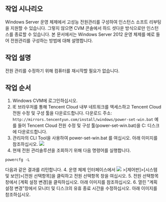 ## 작업 시나리오

Windows Server 운영 체제에서 고성능 전원관리를 구성하여 인스턴스 소프트 리부팅을 지원할 수 있습니다. 그렇지 않으면 CVM 콘솔에서 하드 셧다운 방식으로만 인스턴스를 종료할 수 있습니다. 본 문서에서는 Windows Server 2012 운영 체제를 예로 들어 전원관리를 구성하는 방법에 대해 설명합니다.

## 작업 설명

전원 관리를 수정하기 위해 컴퓨터를 재시작할 필요가 없습니다.

## 작업 순서

1. Windows CVM에 로그인하십시오.
2. IE 브라우저를 통해 Tencent Cloud 내부 네트워크를 액세스하고 Tencent Cloud 전원 수정 및 구성 툴을 다운로드합니다.
다운로드 주소: `http://mirrors.tencentyun.com/install/windows/power-set-win.bat`
예를 들어 Tencent Cloud 전원 수정 및 구성 툴(power-set-win.bat)을 C: 디스크에 다운로드합니다.
3. 관리자의 CLI Tool을 사용하여 power-set-win.bat 를 여십시오. 아래 이미지를 참조하십시오.
![](https://main.qcloudimg.com/raw/65cb9654bcc9978a12ada6aabecb7de3.png)
4. 현재 전원 관리솔루션을 조회하기 위해 다음 명령어를 실행합니다.
```
powercfg -L
```
다음과 같은 결과를 리턴합니다.
4. 운영 체제 인터페이스에서 <img src="https://main.qcloudimg.com/raw/87d894e564b7e837d9f478298cf2e292.png" style="margin: 0;"> >[제어판]>[시스템 및 보안]>[전원 선택항목]을 클릭하고 전원 선택항목 창을 여십시오.
5. 전원 선택항목 창에서 [계획 설정 변경]을 클릭하십시오. 아래 이미지를 참조하십시오.
6. 열린 "계획 설정 변경"창에서 모니터 및 디스크의 유휴 종료 시간을 수정하십시오. 아래 이미지를 참조하십시오.



